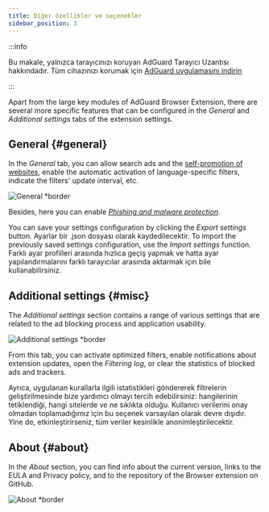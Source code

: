 ```yaml
---
title: Diğer özellikler ve seçenekler
sidebar_position: 3
---
```


:::info

Bu makale, yalnızca tarayıcınızı koruyan AdGuard Tarayıcı Uzantısı hakkındadır. Tüm cihazınızı korumak için [AdGuard uygulamasını indirin](https://agrd.io/download-kb-adblock)

:::

Apart from the large key modules of AdGuard Browser Extension, there are several more specific features that can be configured in the _General_ and _Additional settings_ tabs of the extension settings.

## General {#general}

In the _General_ tab, you can allow search ads and the [self-promotion of websites](/general/ad-filtering/search-ads), enable the automatic activation of language-specific filters, indicate the filters' update interval, etc.

![General \*border](https://cdn.adtidy.org/content/Kb/ad_blocker/browser_extension/ad_blocker_browser_extension_general.png)

Besides, here you can enable [_Phishing and malware protection_](/general/browsing-security).

You can save your settings configuration by clicking the _Export settings_ button. Ayarlar bir .json dosyası olarak kaydedilecektir. To import the previously saved settings configuration, use the _Import settings_ function. Farklı ayar profilleri arasında hızlıca geçiş yapmak ve hatta ayar yapılandırmalarını farklı tarayıcılar arasında aktarmak için bile kullanabilirsiniz.

## Additional settings {#misc}

The _Additional settings_ section contains a range of various settings that are related to the ad blocking process and application usability.

![Additional settings \*border](https://cdn.adtidy.org/content/Kb/ad_blocker/browser_extension/ad_blocker_browser_extension_additional_settings.png)

From this tab, you can activate optimized filters, enable notifications about extension updates, open the _Filtering log_, or clear the statistics of blocked ads and trackers.

Ayrıca, uygulanan kurallarla ilgili istatistikleri göndererek filtrelerin geliştirilmesinde bize yardımcı olmayı tercih edebilirsiniz: hangilerinin tetiklendiği, hangi sitelerde ve ne sıklıkta olduğu. Kullanıcı verilerini onay olmadan toplamadığımız için bu seçenek varsayılan olarak devre dışıdır. Yine de, etkinleştirirseniz, tüm veriler kesinlikle anonimleştirilecektir.

## About {#about}

In the _About_ section, you can find info about the current version, links to the EULA and Privacy policy, and to the repository of the Browser extension on GitHub.

![About \*border](https://cdn.adtidy.org/content/Kb/ad_blocker/browser_extension/ad_blocker_browser_extension_about.png)
